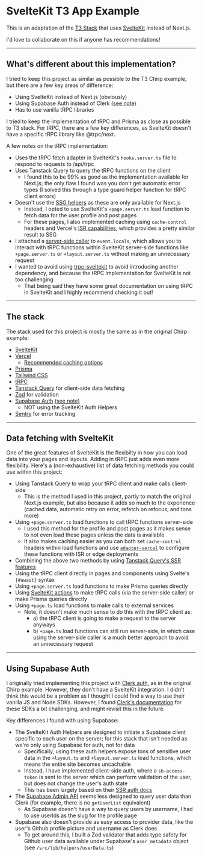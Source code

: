 # SvelteKit T3 App Example

This is an adaptation of the [T3 Stack](https://create.t3.gg/) that uses [SvelteKit](https://kit.svelte.dev/) instead of Next.js.

I'd love to collaborate on this if anyone has recommendations!

---

## What's different about this implementation?

I tried to keep this project as similar as possible to the T3 Chirp example, but there are a few key areas of difference:

- Using SvelteKit instead of Next.js (obviously)
- Using Supabase Auth instead of Clerk [(see note)](#using-supabase-auth)
- Has to use vanilla tRPC libraries

I tried to keep the implementation of tRPC and Prisma as close as possible to T3 stack. For tRPC, there are a few key differences, as SvelteKit doesn't have a specific tRPC library like @trpc/next.

A few notes on the tRPC implementation:

- Uses the tRPC fetch adapter in SvelteKit's `hooks.server.ts` file to respond to requests to /api/trpc
- Uses Tanstack Query to query the tRPC functions on the client
  - I found this to be 99% as good as the implementation available for Next.js; the only flaw I found was you don't get automatic error types (I solved this through a type guard helper function for tRPC client errors)
- Doesn't use the [SSG helpers](https://trpc.io/docs/nextjs/ssg-helpers) as these are only available for Next.js
  - Instead, I opted to use SvelteKit's `+page.server.ts` load function to fetch data for the user profile and post pages
  - For these pages, I also implemented caching using `cache-control` headers and Vercel's [ISR capabilities](https://vercel.com/docs/concepts/incremental-static-regeneration/overview), which provides a pretty similar result to SSG
- I attached a [server-side caller](https://trpc.io/docs/server/server-side-calls) to `event.locals`, which allows you to interact with tRPC functions within SvelteKit server-side functions like `+page.server.ts` or `+layout.server.ts` without making an unnecessary request
- I wanted to avoid using [trpc-sveltekit](https://www.npmjs.com/package/trpc-sveltekit) to avoid introducing another dependency, and because the tRPC implementation for SvelteKit is not too challenging
  - That being said they have some great documentation on using tRPC in SvelteKit and I highly recommend checking it out!

---

## The stack

The stack used for this project is mostly the same as in the original Chirp example:

- [SvelteKit](https://kit.svelte.dev/)
- [Vercel](https://vercel.com/)
  - [Recommended caching options](https://vercel.com/docs/concepts/functions/serverless-functions/edge-caching#recommended-cache-control)
- [Prisma](https://prisma.io)
- [Tailwind CSS](https://tailwindcss.com)
- [tRPC](https://trpc.io)
- [Tanstack Query](https://tanstack.com/query/v4/docs/svelte/overview) for client-side data fetching
- [Zod](https://zod.dev/) for validation
- [Supabase Auth](https://supabase.com/docs/guides/auth/) [(see note)](#using-supabase-auth)
  - NOT using the SvelteKit Auth Helpers
- [Sentry](https://sentry.io/) for error tracking

---

## Data fetching with SvelteKit

One of the great features of SvelteKit is the flexibilty in how you can load data into your pages and layouts. Adding in tRPC just adds even more flexibility. Here's a (non-exhaustive) list of data fetching methods you could use within this project:

- Using Tanstack Query to wrap your tRPC client and make calls client-side
  - This is the method I used in this project, partly to match the original Next.js example, but also because it adds so much to the experience (cached data, automatic retry on error, refetch on refocus, and tons more)
- Using `+page.server.ts` load functions to call tRPC functions server-side
  - I used this method for the profile and post pages as it makes sense to not even load these pages unless the data is available
  - It also makes caching easier as you can both set `cache-control` headers within load functions and use [`adapter-vercel`](https://kit.svelte.dev/docs/adapter-vercel) to configure these functions with ISR or edge deployments
- Combining the above two methods by using [Tanstack Query's SSR features](https://tanstack.com/query/latest/docs/svelte/ssr)
- Using the tRPC client directly in pages and components using Svelte's `{#await}` syntax
- Using `+page.server.ts` load functions to make Prisma queries directly
- Using [SvelteKit actions](https://kit.svelte.dev/docs/form-actions) to make tRPC calls (via the server-side caller) or make Prisma queries directly
- Using `+page.ts` load functions to make calls to external services
  - Note, it doesn't make much sense to do this with the tRPC client as:
    - a) the tRPC client is going to make a request to the server anyways
    - b) `+page.ts` load functions can still run server-side, in which case using the server-side caller is a much better approach to avoid an unnecessary request

---

## Using Supabase Auth

I originally tried implementing this project with [Clerk auth](https://clerk.com/), as in the original Chirp example. However, they don't have a SvelteKit integration. I didn't think this would be a problem as I thought I could find a way to use their vanilla JS and Node SDKs. However, I found [Clerk's documentation](https://clerk.com/docs/reference/node/getting-started) for these SDKs a bit challenging, and might revisit this in the future.

Key differences I found with using Supabase:

- The SvelteKit Auth Helpers are designed to initiate a Supabase client specific to each user on the server; for this stack that isn't needed as we're only using Supabase for auth, not for data
  - Specifically, using these auth helpers expose tons of sensitive user data in the `+layout.ts` and `+layout.server.ts` load functions, which means the entire site becomes uncachable
  - Instead, I have implemented client-side auth, where a `sb-access-token` is sent to the server which can perform validation of the user, but does not change the user's auth state
  - This has been largely based on their [SSR auth docs](https://supabase.com/docs/guides/auth/server-side-rendering)
- The [Supabase Admin API](https://supabase.com/docs/reference/javascript/admin-api) seems less designed to query user data than Clerk (for example, there is no `getUserList` equivalent)
  - As Supabase doesn't have a way to query users by username, I had to use userIds as the slug for the profile page
- Supabase also doesn't provide as easy access to provider data, like the user's Github profile picture and username as Clerk does
  - To get around this, I built a Zod validator that adds type safety for Github user data available under Supabase's `user_metadata` object (see `/src/lib/helpers/userData.ts`)
